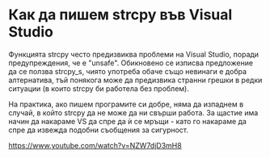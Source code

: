 # Как да пишем strcpy във Visual Studio

Функцията strcpy често предизвиква проблеми на Visual Studio, поради предупреждения, че е "unsafe".
Обикновено се изписва предложение да се ползва strcpy_s, чиято употреба обаче също невинаги е добра алтернатива,
тъй понякога може да предизвика странни грешки в редки ситуации (в които strcpy би работела без проблем).

На практика, ако пишем програмите си добре, няма да изпаднем в случай, в който strcpy да не може да ни свърши работа.
За щастие има начин да накараме VS да спре да ѝ се мръщи - като го накараме да спре да извежда подобни съобщения за сигурност.

https://www.youtube.com/watch?v=NZW7djD3mH8